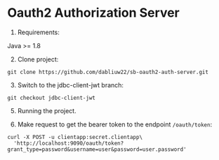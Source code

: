 # Oauth2 Authorization Server

1. Requirements:

Java >= 1.8

2. Clone project:

```
git clone https://github.com/dabliuw22/sb-oauth2-auth-server.git
```

3. Switch to the jdbc-client-jwt branch:

```
git checkout jdbc-client-jwt
```

5. Running the project.

6. Make request to get the bearer token to the endpoint `/oauth/token`:

```
curl -X POST -u clientapp:secret.clientapp\
  'http://localhost:9090/oauth/token?grant_type=password&username=user&password=user.password'
```
